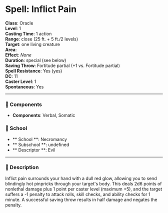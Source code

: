 
# Spell: Inflict Pain
**Class**: Oracle  
**Level**: 1  
**Casting Time**: 1 action  
**Range**: close (25 ft. + 5 ft./2 levels)  
**Target**: one living creature  
**Area**:   
**Effect**: _None_  
**Duration**: special (see below)  
**Saving Throw**: Fortitude partial (+1 vs. Fortitude partial)  
**Spell Resistance**: Yes (yes)  
**DC**: 11  
**Caster Level**: 1  
**Spontaneous**: Yes

---

### 🔮 Components
- **Components**: Verbal, Somatic

### 🏫 School
- ** School **: Necromancy
- ** Subschool **: undefined
- ** Descriptor **: Evil
---

### 📜 Description
Inflict pain surrounds your hand with a dull red glow, allowing you to send blindingly hot pinpricks through your target's body. This deals 2d6 points of nonlethal damage plus 1 point per caster level (maximum +5), and the target suffers a -1 penalty to attack rolls, skill checks, and ability checks for 1 minute. A successful saving throw results in half damage and negates the penalty.
